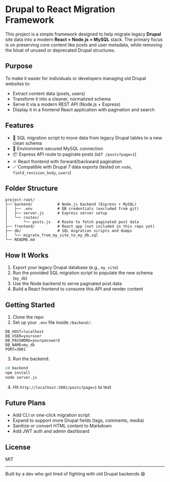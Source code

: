 # Drupal to React Migration Framework

This project is a simple framework designed to help migrate legacy **Drupal** site data into a modern **React + Node.js + MySQL** stack. The primary focus is on preserving core content like posts and user metadata, while removing the bloat of unused or deprecated Drupal structures.

## Purpose

To make it easier for individuals or developers managing old Drupal websites to:
- Extract content data (posts, users)
- Transform it into a cleaner, normalized schema
- Serve it via a modern REST API (Node.js + Express)
- Display it in a frontend React application with pagination and search

## Features

- 🔄 SQL migration script to move data from legacy Drupal tables to a new clean schema
- 🔐 Environment-secured MySQL connection
- 📦 Express API route to paginate posts (`GET /posts?page=1`)
- ⚛️ React frontend with forward/backward pagination
- ✅ Compatible with Drupal 7 data exports (tested on `node`, `field_revision_body`, `users`)

## Folder Structure

```
project-root/
├── backend/           # Node.js backend (Express + MySQL)
│   ├── .env           # DB credentials (excluded from git)
│   ├── server.js      # Express server setup
│   └── routes/
│       └── posts.js   # Route to fetch paginated post data
├── frontend/          # React app (not included in this repo yet)
├── db/                # SQL migration scripts and dumps
│   └── migrate_from_my_site_to_my_db.sql
└── README.md
```

## How It Works

1. Export your legacy Drupal database (e.g., `my_site`)
2. Run the provided SQL migration script to populate the new schema (`my_db`)
3. Use the Node backend to serve paginated post data
4. Build a React frontend to consume this API and render content

## Getting Started

1. Clone the repo
2. Set up your `.env` file inside `/backend/`:

```env
DB_HOST=localhost
DB_USER=youruser
DB_PASSWORD=yourpassword
DB_NAME=my_db
PORT=3001
```

3. Run the backend:
```bash
cd backend
npm install
node server.js
```

4. Hit `http://localhost:3001/posts?page=1` to test

## Future Plans

- Add CLI or one-click migration script
- Expand to support more Drupal fields (tags, comments, media)
- Sanitize or convert HTML content to Markdown
- Add JWT auth and admin dashboard

## License
MIT

---

Built by a dev who got tired of fighting with old Drupal backends 😄

